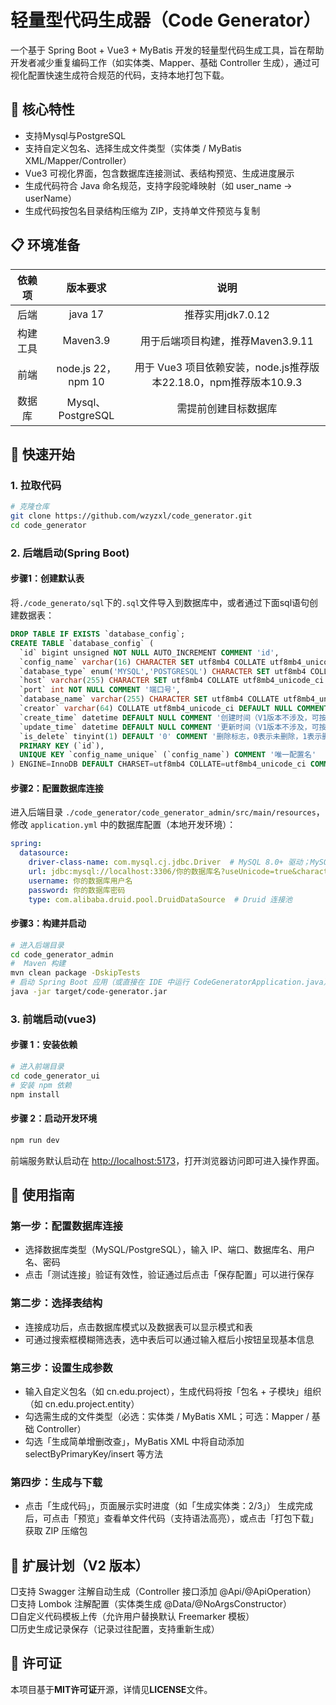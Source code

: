 # 轻量型代码生成器（Code Generator）
一个基于 Spring Boot + Vue3 + MyBatis 开发的轻量型代码生成工具，旨在帮助开发者减少重复编码工作（如实体类、Mapper、基础 Controller 生成），通过可视化配置快速生成符合规范的代码，支持本地打包下载。
## 🌟 核心特性
- 支持Mysql与PostgreSQL
- 支持自定义包名、选择生成文件类型（实体类 / MyBatis XML/Mapper/Controller）
- Vue3 可视化界面，包含数据库连接测试、表结构预览、生成进度展示
- 生成代码符合 Java 命名规范，支持字段驼峰映射（如 user_name → userName）
- 生成代码按包名目录结构压缩为 ZIP，支持单文件预览与复制
## 📋 环境准备
|依赖项|       版本要求        |                       说明                        |
|:--:|:-----------------:|:-----------------------------------------------:|
|后端|      java 17      |                  推荐实用jdk7.0.12                  |
|构建工具|     Maven3.9      |             用于后端项目构建，推荐Maven3.9.11              |
|前端| node.js 22，npm 10 | 用于 Vue3 项目依赖安装，node.js推荐版本22.18.0，npm推荐版本10.9.3 |
|数据库| Mysql、PostgreSQL  |                   需提前创建目标数据库                    |
## 🚀 快速开始
### 1. 拉取代码
```bash
# 克隆仓库
git clone https://github.com/wzyzxl/code_generator.git
cd code_generator
```
### 2. 后端启动(Spring Boot)
#### 步骤1：创建默认表
将`./code_generato/sql`下的`.sql`文件导入到数据库中，或者通过下面sql语句创建数据表：
```sql
DROP TABLE IF EXISTS `database_config`;
CREATE TABLE `database_config` (
  `id` bigint unsigned NOT NULL AUTO_INCREMENT COMMENT 'id',
  `config_name` varchar(16) CHARACTER SET utf8mb4 COLLATE utf8mb4_unicode_ci NOT NULL COMMENT '配置名称',
  `database_type` enum('MYSQL','POSTGRESQL') CHARACTER SET utf8mb4 COLLATE utf8mb4_unicode_ci NOT NULL COMMENT '数据库类型，MYSQL或POSTGRESQL',
  `host` varchar(255) CHARACTER SET utf8mb4 COLLATE utf8mb4_unicode_ci NOT NULL COMMENT '主机地址',
  `port` int NOT NULL COMMENT '端口号',
  `database_name` varchar(255) CHARACTER SET utf8mb4 COLLATE utf8mb4_unicode_ci NOT NULL COMMENT '数据库名称',
  `creator` varchar(64) COLLATE utf8mb4_unicode_ci DEFAULT NULL COMMENT '创建者标识（V1版本不涉及，可按需删除）',
  `create_time` datetime DEFAULT NULL COMMENT '创建时间（V1版本不涉及，可按需删除）',
  `update_time` datetime DEFAULT NULL COMMENT '更新时间（V1版本不涉及，可按需删除）',
  `is_delete` tinyint(1) DEFAULT '0' COMMENT '删除标志，0表示未删除，1表示删除，（V1版本不涉及，可按需删除）',
  PRIMARY KEY (`id`),
  UNIQUE KEY `config_name_unique` (`config_name`) COMMENT '唯一配置名'
) ENGINE=InnoDB DEFAULT CHARSET=utf8mb4 COLLATE=utf8mb4_unicode_ci COMMENT='用于存储页面中数据库的相关配置，方便后续直接连接相关配置数据库，而不用重复连接';
```
#### 步骤2：配置数据库连接
进入后端目录 `./code_generator/code_generator_admin/src/main/resources`，修改 `application.yml` 中的数据库配置（本地开发环境）：
```yaml
spring:
  datasource:
    driver-class-name: com.mysql.cj.jdbc.Driver  # MySQL 8.0+ 驱动；MySQL 5.7 用 com.mysql.jdbc.Driver
    url: jdbc:mysql://localhost:3306/你的数据库名?useUnicode=true&characterEncoding=utf8&serverTimezone=GMT%2B8
    username: 你的数据库用户名
    password: 你的数据库密码
    type: com.alibaba.druid.pool.DruidDataSource  # Druid 连接池
```
#### 步骤3：构建并启动
```bash
# 进入后端目录
cd code_generator_admin
#  Maven 构建
mvn clean package -DskipTests
# 启动 Spring Boot 应用（或直接在 IDE 中运行 CodeGeneratorApplication.java）
java -jar target/code-generator.jar
```
### 3. 前端启动(vue3)
#### 步骤 1：安装依赖
```bash
# 进入前端目录
cd code_generator_ui
# 安装 npm 依赖
npm install
```
#### 步骤 2：启动开发环境
```bash
npm run dev
```
前端服务默认启动在 [http://localhost:5173](http://localhost:5173)，打开浏览器访问即可进入操作界面。
## 📖 使用指南
### 第一步：配置数据库连接
- 选择数据库类型（MySQL/PostgreSQL），输入 IP、端口、数据库名、用户名、密码
- 点击「测试连接」验证有效性，验证通过后点击「保存配置」可以进行保存
### 第二步：选择表结构
- 连接成功后，点击数据库模式以及数据表可以显示模式和表
- 可通过搜索框模糊筛选表，选中表后可以通过输入框后小按钮呈现基本信息
### 第三步：设置生成参数
- 输入自定义包名（如 cn.edu.project），生成代码将按「包名 + 子模块」组织（如 cn.edu.project.entity）
- 勾选需生成的文件类型（必选：实体类 / MyBatis XML；可选：Mapper / 基础 Controller）
- 勾选「生成简单增删改查」，MyBatis XML 中将自动添加 selectByPrimaryKey/insert 等方法
### 第四步：生成与下载
- 点击「生成代码」，页面展示实时进度（如「生成实体类：2/3」）
  生成完成后，可点击「预览」查看单文件代码（支持语法高亮），或点击「打包下载」获取 ZIP 压缩包
## 📌 扩展计划（V2 版本）
□支持 Swagger 注解自动生成（Controller 接口添加 @Api/@ApiOperation）<br>
□支持 Lombok 注解配置（实体类生成 @Data/@NoArgsConstructor）<br>
□自定义代码模板上传（允许用户替换默认 Freemarker 模板）<br>
□历史生成记录保存（记录过往配置，支持重新生成）
## 📄 许可证
本项目基于**MIT许可证**开源，详情见**LICENSE**文件。